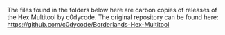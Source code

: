 The files found in the folders below here are carbon copies of releases of the Hex Multitool by c0dycode.
The original repository can be found here: https://github.com/c0dycode/Borderlands-Hex-Multitool